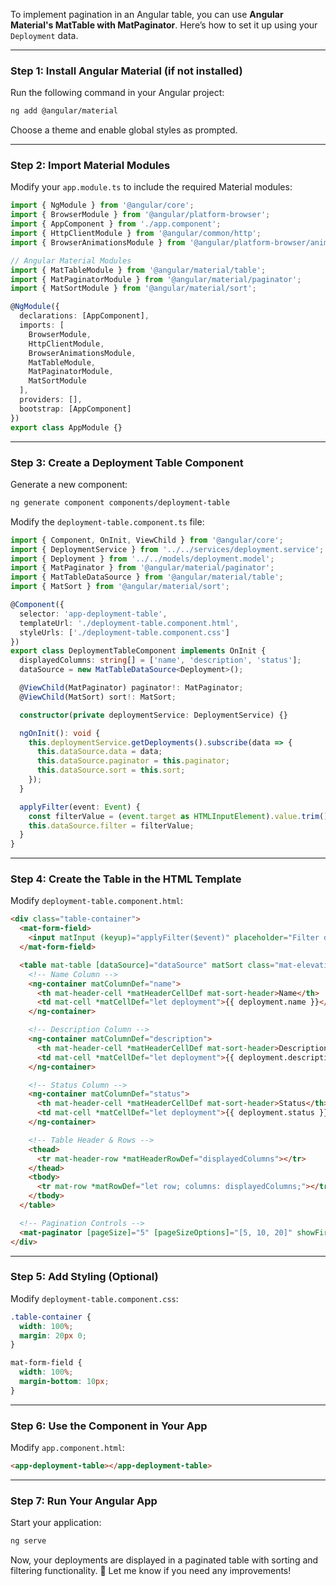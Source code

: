 To implement pagination in an Angular table, you can use **Angular Material's MatTable with MatPaginator**. Here’s how to set it up using your `Deployment` data.

---

### **Step 1: Install Angular Material (if not installed)**
Run the following command in your Angular project:
```sh
ng add @angular/material
```
Choose a theme and enable global styles as prompted.

---

### **Step 2: Import Material Modules**
Modify your `app.module.ts` to include the required Material modules:

```typescript
import { NgModule } from '@angular/core';
import { BrowserModule } from '@angular/platform-browser';
import { AppComponent } from './app.component';
import { HttpClientModule } from '@angular/common/http';
import { BrowserAnimationsModule } from '@angular/platform-browser/animations';

// Angular Material Modules
import { MatTableModule } from '@angular/material/table';
import { MatPaginatorModule } from '@angular/material/paginator';
import { MatSortModule } from '@angular/material/sort';

@NgModule({
  declarations: [AppComponent],
  imports: [
    BrowserModule,
    HttpClientModule,
    BrowserAnimationsModule,
    MatTableModule,
    MatPaginatorModule,
    MatSortModule
  ],
  providers: [],
  bootstrap: [AppComponent]
})
export class AppModule {}
```

---

### **Step 3: Create a Deployment Table Component**
Generate a new component:
```sh
ng generate component components/deployment-table
```

Modify the `deployment-table.component.ts` file:

```typescript
import { Component, OnInit, ViewChild } from '@angular/core';
import { DeploymentService } from '../../services/deployment.service';
import { Deployment } from '../../models/deployment.model';
import { MatPaginator } from '@angular/material/paginator';
import { MatTableDataSource } from '@angular/material/table';
import { MatSort } from '@angular/material/sort';

@Component({
  selector: 'app-deployment-table',
  templateUrl: './deployment-table.component.html',
  styleUrls: ['./deployment-table.component.css']
})
export class DeploymentTableComponent implements OnInit {
  displayedColumns: string[] = ['name', 'description', 'status'];
  dataSource = new MatTableDataSource<Deployment>();

  @ViewChild(MatPaginator) paginator!: MatPaginator;
  @ViewChild(MatSort) sort!: MatSort;

  constructor(private deploymentService: DeploymentService) {}

  ngOnInit(): void {
    this.deploymentService.getDeployments().subscribe(data => {
      this.dataSource.data = data;
      this.dataSource.paginator = this.paginator;
      this.dataSource.sort = this.sort;
    });
  }

  applyFilter(event: Event) {
    const filterValue = (event.target as HTMLInputElement).value.trim().toLowerCase();
    this.dataSource.filter = filterValue;
  }
}
```

---

### **Step 4: Create the Table in the HTML Template**
Modify `deployment-table.component.html`:

```html
<div class="table-container">
  <mat-form-field>
    <input matInput (keyup)="applyFilter($event)" placeholder="Filter deployments">
  </mat-form-field>

  <table mat-table [dataSource]="dataSource" matSort class="mat-elevation-z8">
    <!-- Name Column -->
    <ng-container matColumnDef="name">
      <th mat-header-cell *matHeaderCellDef mat-sort-header>Name</th>
      <td mat-cell *matCellDef="let deployment">{{ deployment.name }}</td>
    </ng-container>

    <!-- Description Column -->
    <ng-container matColumnDef="description">
      <th mat-header-cell *matHeaderCellDef mat-sort-header>Description</th>
      <td mat-cell *matCellDef="let deployment">{{ deployment.description }}</td>
    </ng-container>

    <!-- Status Column -->
    <ng-container matColumnDef="status">
      <th mat-header-cell *matHeaderCellDef mat-sort-header>Status</th>
      <td mat-cell *matCellDef="let deployment">{{ deployment.status }}</td>
    </ng-container>

    <!-- Table Header & Rows -->
    <thead>
      <tr mat-header-row *matHeaderRowDef="displayedColumns"></tr>
    </thead>
    <tbody>
      <tr mat-row *matRowDef="let row; columns: displayedColumns;"></tr>
    </tbody>
  </table>

  <!-- Pagination Controls -->
  <mat-paginator [pageSize]="5" [pageSizeOptions]="[5, 10, 20]" showFirstLastButtons></mat-paginator>
</div>
```

---

### **Step 5: Add Styling (Optional)**
Modify `deployment-table.component.css`:

```css
.table-container {
  width: 100%;
  margin: 20px 0;
}

mat-form-field {
  width: 100%;
  margin-bottom: 10px;
}
```

---

### **Step 6: Use the Component in Your App**
Modify `app.component.html`:

```html
<app-deployment-table></app-deployment-table>
```

---

### **Step 7: Run Your Angular App**
Start your application:
```sh
ng serve
```

Now, your deployments are displayed in a paginated table with sorting and filtering functionality. 🚀 Let me know if you need any improvements!
